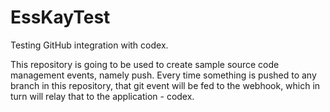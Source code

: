 # EssKayTest

Testing GitHub integration with codex.

This repository is going to be used to create sample source code management
events, namely push. Every time something is pushed to any branch in this
repository, that git event will be fed to the webhook, which in turn will relay
that to the application - codex.

